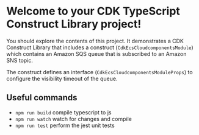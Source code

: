 # Welcome to your CDK TypeScript Construct Library project!

You should explore the contents of this project. It demonstrates a CDK Construct Library that includes a construct (`CdkEcsCloudcomponentsModule`)
which contains an Amazon SQS queue that is subscribed to an Amazon SNS topic.

The construct defines an interface (`CdkEcsCloudcomponentsModuleProps`) to configure the visibility timeout of the queue.

## Useful commands

 * `npm run build`   compile typescript to js
 * `npm run watch`   watch for changes and compile
 * `npm run test`    perform the jest unit tests